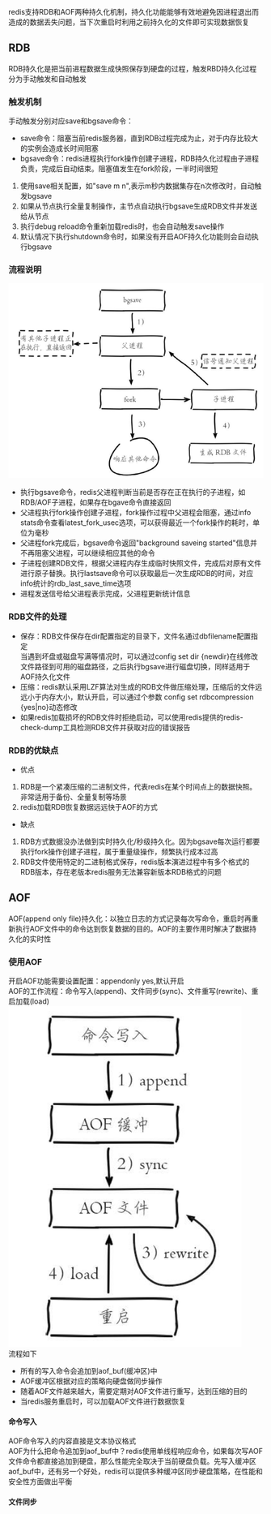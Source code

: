 redis支持RDB和AOF两种持久化机制，持久化功能能够有效地避免因进程退出而造成的数据丢失问题，当下次重启时利用之前持久化的文件即可实现数据恢复  
## RDB  
RDB持久化是把当前进程数据生成快照保存到硬盘的过程，触发RBD持久化过程分为手动触发和自动触发  
### 触发机制  
手动触发分别对应save和bgsave命令：
+ save命令：阻塞当前redis服务器，直到RDB过程完成为止，对于内存比较大的实例会造成长时间阻塞  
+ bgsave命令：redis进程执行fork操作创建子进程，RDB持久化过程由子进程负责，完成后自动结束。阻塞值发生在fork阶段，一半时间很短  
1. 使用save相关配置，如"save m n",表示m秒内数据集存在n次修改时，自动触发bgsave  
2. 如果从节点执行全量复制操作，主节点自动执行bgsave生成RDB文件并发送给从节点  
3. 执行debug reload命令重新加载redis时，也会自动触发save操作  
4. 默认情况下执行shutdown命令时，如果没有开启AOF持久化功能则会自动执行bgsave  
### 流程说明  
![title](https://raw.githubusercontent.com/liujinxi931204/image/master/gitnote/2020/09/18/1600416227834-1600416227895.png)  
+ 执行bgsave命令，redis父进程判断当前是否存在正在执行的子进程，如RDB/AOF子进程，如果存在bgave命令直接返回  
+ 父进程执行fork操作创建子进程，fork操作过程中父进程会阻塞，通过info stats命令查看latest_fork_usec选项，可以获得最近一个fork操作的耗时，单位为毫秒  
+ 父进程fork完成后，bgsave命令返回"background saveing started"信息并不再阻塞父进程，可以继续相应其他的命令  
+ 子进程创建RDB文件，根据父进程内存生成临时快照文件，完成后对原有文件进行原子替换。执行lastsave命令可以获取最后一次生成RDB的时间，对应info统计的rdb_last_save_time选项  
+ 进程发送信号给父进程表示完成，父进程更新统计信息  
### RDB文件的处理  
+ 保存：RDB文件保存在dir配置指定的目录下，文件名通过dbfilename配置指定  
当遇到坏盘或磁盘写满等情况时，可以通过config set dir {newdir}在线修改文件路径到可用的磁盘路径，之后执行bgsave进行磁盘切换，同样适用于AOF持久化文件  
+ 压缩：redis默认采用LZF算法对生成的RDB文件做压缩处理，压缩后的文件远远小于内存大小，默认开启，可以通过个参数 config set rdbcompression {yes|no}动态修改  
+ 如果redis加载损坏的RDB文件时拒绝启动，可以使用redis提供的redis-check-dump工具检测RDB文件并获取对应的错误报告  
### RDB的优缺点  
+ 优点  
1. RDB是一个紧凑压缩的二进制文件，代表redis在某个时间点上的数据快照。非常适用于备份、全量复制等场景  
2. redis加载RDB恢复数据远远快于AOF的方式  
+ 缺点  
1. RDB方式数据没办法做到实时持久化/秒级持久化。因为bgsave每次运行都要执行fork操作创建子进程，属于重量级操作，频繁执行成本过高  
2. RDB文件使用特定的二进制格式保存，redis版本演进过程中有多个格式的RDB版本，存在老版本redis服务无法兼容新版本RDB格式的问题  
## AOF  
AOF(append only file)持久化：以独立日志的方式记录每次写命令，重启时再重新执行AOF文件中的命令达到恢复数据的目的。AOF的主要作用时解决了数据持久化的实时性  
### 使用AOF  
开启AOF功能需要设置配置：appendonly yes,默认开启  
AOF的工作流程：命令写入(append)、文件同步(sync)、文件重写(rewrite)、重启加载(load)  
![title](https://raw.githubusercontent.com/liujinxi931204/image/master/gitnote/2020/09/21/1600674526274-1600674526319.png)   
流程如下  
+ 所有的写入命令会追加到aof_buf(缓冲区)中  
+ AOF缓冲区根据对应的策略向硬盘做同步操作  
+ 随着AOF文件越来越大，需要定期对AOF文件进行重写，达到压缩的目的  
+ 当redis服务重启时，可以加载AOF文件进行数据恢复  
#### 命令写入  
AOF命令写入的内容直接是文本协议格式  
AOF为什么把命令追加到aof_buf中？redis使用单线程响应命令，如果每次写AOF文件命令都直接追加到硬盘，那么性能完全取决于当前硬盘负载。先写入缓冲区aof_buf中，还有另一个好处，redis可以提供多种缓冲区同步硬盘策略，在性能和安全性方面做出平衡  
#### 文件同步  












